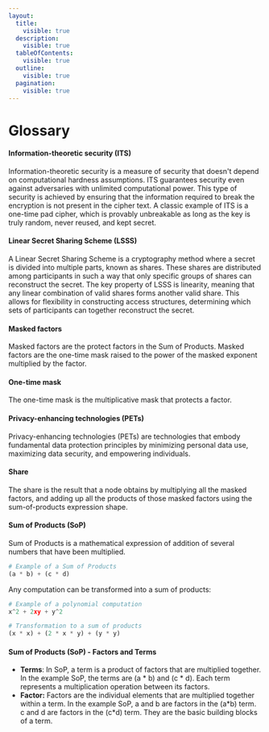 ```yaml
---
layout:
  title:
    visible: true
  description:
    visible: true
  tableOfContents:
    visible: true
  outline:
    visible: true
  pagination:
    visible: true
---
```


# Glossary

#### Information-theoretic security (ITS)

Information-theoretic security is a measure of security that doesn't depend on computational hardness assumptions. ITS guarantees security even against adversaries with unlimited computational power. This type of security is achieved by ensuring that the information required to break the encryption is not present in the cipher text. A classic example of ITS is a one-time pad cipher, which is provably unbreakable as long as the key is truly random, never reused, and kept secret.

#### Linear Secret Sharing Scheme (LSSS)

A Linear Secret Sharing Scheme is a cryptography method where a secret is divided into multiple parts, known as shares. These shares are distributed among participants in such a way that only specific groups of shares can reconstruct the secret. The key property of LSSS is linearity, meaning that any linear combination of valid shares forms another valid share. This allows for flexibility in constructing access structures, determining which sets of participants can together reconstruct the secret.

#### Masked factors

Masked factors are the protect factors in the Sum of Products. Masked factors are the one-time mask raised to the power of the masked exponent multiplied by the factor.

#### One-time mask

The one-time mask is the multiplicative mask that protects a factor.&#x20;

#### Privacy-enhancing technologies (PETs)

Privacy-enhancing technologies (PETs) are technologies that embody fundamental data protection principles by minimizing personal data use, maximizing data security, and empowering individuals.

#### Share

The share is the result that a node obtains by multiplying all the masked factors, and adding up all the products of those masked factors using the sum-of-products expression shape.

#### Sum of Products (SoP)

Sum of Products is a mathematical expression of addition of several numbers that have been multiplied.

```python
# Example of a Sum of Products
(a * b) + (c * d)
```

Any computation can be transformed into a sum of products:

```python
# Example of a polynomial computation
x^2 + 2xy + y^2

# Transformation to a sum of products
(x * x) + (2 * x * y) + (y * y)
```

#### Sum of Products (SoP) - **Factors and Terms** <a href="#factors-and-terms" id="factors-and-terms"></a>

- **Terms**: In SoP, a term is a product of factors that are multiplied together. In the example SoP, the terms are (a \* b) and (c \* d). Each term represents a multiplication operation between its factors.
- **Factor:** Factors are the individual elements that are multiplied together within a term. In the example SoP, a and b are factors in the (a\*b) term. c and d are factors in the (c\*d) term. They are the basic building blocks of a term.
